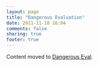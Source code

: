 ```yaml
---
layout: page
title: "Dangerous Evaluation"
date: 2011-11-10 16:04
comments: false
sharing: true
footer: true
---
```


<script>
window.location.replace("http://railroaderscanner.org/docs/warning_types/dangerous_eval/");
</script>

Content moved to [Dangerous Eval](dangerous_eval/).
